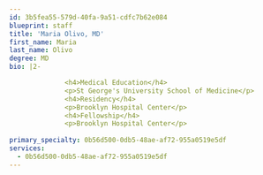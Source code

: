 ```yaml
---
id: 3b5fea55-579d-40fa-9a51-cdfc7b62e084
blueprint: staff
title: 'Maria Olivo, MD'
first_name: Maria
last_name: Olivo
degree: MD
bio: |2-

              <h4>Medical Education</h4>
              <p>St George's University School of Medicine</p>
              <h4>Residency</h4>
              <p>Brooklyn Hospital Center</p>
              <h4>Fellowship</h4>
              <p>Brooklyn Hospital Center</p>
          
primary_specialty: 0b56d500-0db5-48ae-af72-955a0519e5df
services:
  - 0b56d500-0db5-48ae-af72-955a0519e5df
---
```

